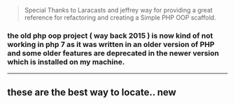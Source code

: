 > Special Thanks to Laracasts and jeffrey way for providing a great reference for refactoring and creating a Simple PHP OOP scaffold.

### the old php oop project ( way back 2015 ) is now kind of not working in php 7  as it was written in an older version of PHP and some older features are deprecated in the newer version which is installed on my machine.

---
these are the best way to locate.. new
---